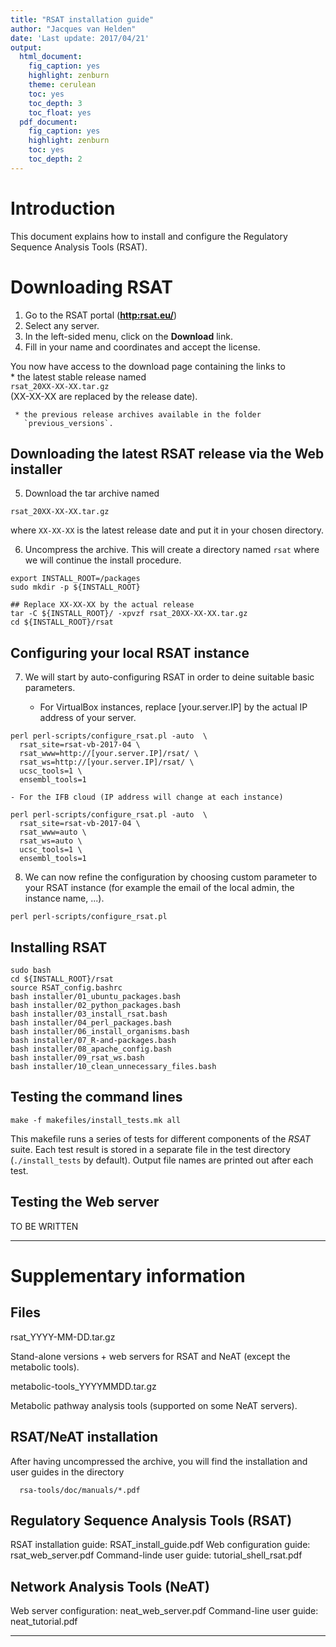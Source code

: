 ```yaml
---
title: "RSAT installation guide"
author: "Jacques van Helden"
date: 'Last update: 2017/04/21'
output:
  html_document:
    fig_caption: yes
    highlight: zenburn
    theme: cerulean
    toc: yes
    toc_depth: 3
    toc_float: yes
  pdf_document:
    fig_caption: yes
    highlight: zenburn
    toc: yes
    toc_depth: 2
---
```


# Introduction

This document explains how to install and configure the Regulatory Sequence Analysis Tools (RSAT). 

# Downloading RSAT

1. Go to the RSAT portal (**<http:rsat.eu/>**)
2. Select any server. 
3. In the left-sided menu,  click on the **Download** link. 
4. Fill in your name and coordinates and accept the license.


You now have access to the download page containing the links to  
     * the latest stable release named  
     `rsat_20XX-XX-XX.tar.gz`  
     (XX-XX-XX are replaced by the release date).
  
     * the previous release archives available in the folder  
       `previous_versions`.
	 
## Downloading the latest RSAT release via the Web installer  

5. Download the tar archive named  

`rsat_20XX-XX-XX.tar.gz`  

where `XX-XX-XX` is the latest release date and put it in your chosen directory.  

6. Uncompress the archive. This will create a directory named `rsat` where we will continue the install procedure.

```
export INSTALL_ROOT=/packages
sudo mkdir -p ${INSTALL_ROOT}

## Replace XX-XX-XX by the actual release
tar -C ${INSTALL_ROOT}/ -xpvzf rsat_20XX-XX-XX.tar.gz
cd ${INSTALL_ROOT}/rsat
```

## Configuring your local RSAT instance

7. We will start by auto-configuring RSAT in order to deine suitable basic parameters. 


    - For VirtualBox instances, replace [your.server.IP] by the actual IP address of your server. 

```
perl perl-scripts/configure_rsat.pl -auto  \
  rsat_site=rsat-vb-2017-04 \
  rsat_www=http://[your.server.IP]/rsat/ \
  rsat_ws=http://[your.server.IP]/rsat/ \
  ucsc_tools=1 \
  ensembl_tools=1
```

    - For the IFB cloud (IP address will change at each instance)

```
perl perl-scripts/configure_rsat.pl -auto  \
  rsat_site=rsat-vb-2017-04 \
  rsat_www=auto \
  rsat_ws=auto \
  ucsc_tools=1 \
  ensembl_tools=1
```

8. We can now refine the configuration by choosing custom parameter to your RSAT instance (for example the email of the local admin, the instance name, ...).

```
perl perl-scripts/configure_rsat.pl
```


## Installing RSAT

```
sudo bash
cd ${INSTALL_ROOT}/rsat
source RSAT_config.bashrc
bash installer/01_ubuntu_packages.bash
bash installer/02_python_packages.bash 
bash installer/03_install_rsat.bash
bash installer/04_perl_packages.bash 
bash installer/06_install_organisms.bash
bash installer/07_R-and-packages.bash 
bash installer/08_apache_config.bash 
bash installer/09_rsat_ws.bash 
bash installer/10_clean_unnecessary_files.bash
```

## Testing the command lines

```
make -f makefiles/install_tests.mk all
```

This makefile runs a series of tests for different components of the *RSAT* suite. Each test result is stored in a separate file in the test directory (`./install_tests` by default). Output file names are printed out after each test. 


## Testing the Web server

TO BE WRITTEN


****************************************************************
# Supplementary information

## Files

rsat_YYYY-MM-DD.tar.gz

   Stand-alone versions + web servers for RSAT and NeAT (except the
   metabolic tools).

metabolic-tools_YYYYMMDD.tar.gz

   Metabolic pathway analysis tools (supported on some NeAT servers).

## RSAT/NeAT installation

After having uncompressed the archive, you will find the installation
and user guides in the directory

      rsa-tools/doc/manuals/*.pdf

## Regulatory Sequence Analysis Tools (RSAT)

RSAT installation guide:   RSAT_install_guide.pdf
Web configuration guide:   rsat_web_server.pdf
Command-linde user guide:  tutorial_shell_rsat.pdf

## Network Analysis Tools (NeAT)

Web server configuration:  neat_web_server.pdf
Command-line user guide:   neat_tutorial.pdf

****************************************************************